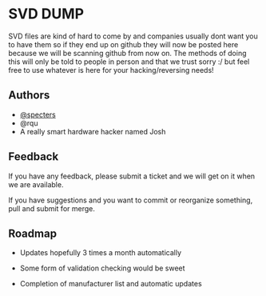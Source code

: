 
# SVD DUMP

SVD files are kind of hard to come by and companies usually dont want you to have them so if they end up on github they will now be posted here because we will be scanning github from now on. The methods of doing this will only be told to people in person and that we trust sorry :/ but feel free to use whatever is here for your hacking/reversing needs!

## Authors

- [@specters](https://www.twitter.com/_specters_)
- @rqu
- A really smart hardware hacker named Josh

## Feedback

If you have any feedback, please submit a ticket and we will get on it when we are available. 

If you have suggestions and you want to commit or reorganize something, pull and submit for merge.


## Roadmap

- Updates hopefully 3 times a month automatically

- Some form of validation checking would be sweet

- Completion of manufacturer list and automatic updates

